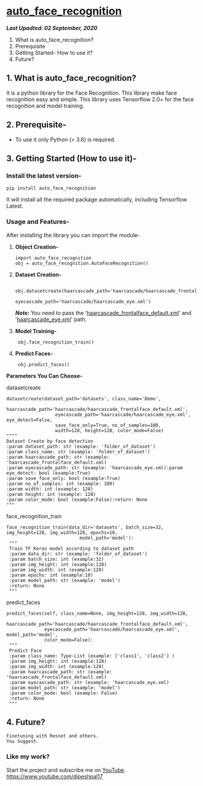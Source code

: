 # [auto_face_recognition](https://github.com/Dipeshpal/auto_face_recognition)

***Last Upadted: 02 September, 2020***

1. What is auto_face_recognition?
 2. Prerequisite
 3. Getting Started- How to use it?
 4. Future?

## 1. What is auto_face_recognition?
It is a python library for the Face Recognition. This library make face recognition easy and simple. This library uses Tensorflow 2.0+ for the face recognition and model training.

## 2. Prerequisite-

* To use it only Python (> 3.6) is required.

## 3. Getting Started (How to use it)-
 
 ### Install the latest version-
 `pip install auto_face_recognition`

It will install all the required package automatically, including Tensorflow Latest.


### Usage and Features-

After installing the library you can import the module-

1. **Object Creation-**
	```
	import auto_face_recognition
	obj = auto_face_recognition.AutoFaceRecognition()
	```
2. **Dataset Creation-**
 

	    obj.datasetcreate(haarcascade_path='haarcascade/haarcascade_frontalface_default.xml',  
	    	    	                  eyecascade_path='haarcascade/haarcascade_eye.xml') 
                  
	***Note:*** You need to pass the '[haarcascade_frontalface_default.xml](https://github.com/opencv/opencv/blob/master/data/haarcascades/haarcascade_frontalface_default.xml)' and '[haarcascade_eye.xml](https://github.com/opencv/opencv/blob/master/data/haarcascades/haarcascade_eye.xml)' path.

3. **Model Training-**

		obj.face_recognition_train()		

4. **Predict Faces-**

	    obj.predict_faces()

**Parameters You Can Choose-**

datasetcreate

    datasetcreate(dataset_path='datasets', class_name='Demo',  
                      haarcascade_path='haarcascade/haarcascade_frontalface_default.xml',  
                      eyecascade_path='haarcascade/haarcascade_eye.xml', eye_detect=False,  
                      save_face_only=True, no_of_samples=100,  
                      width=128, height=128, color_mode=False)
    """"                  
	Dataset Create by face detection  
	:param dataset_path: str (example: 'folder_of_dataset')
	:param class_name: str (example: 'folder_of_dataset')
	:param haarcascade_path: str (example: 'haarcascade_frontalface_default.xml)
	:param eyecascade_path: str (example: 'haarcascade_eye.xml):param eye_detect: bool (example:True)
	:param save_face_only: bool (example:True)
	:param no_of_samples: int (example: 100)
	:param width: int (example: 128)
	:param height: int (example: 128)
	:param color_mode: bool (example:False):return: None
	"""  
face_recognition_train

    face_recognition_train(data_dir='datasets', batch_size=32, img_height=128, img_width=128, epochs=10,  
                               model_path='model'):  
     """  
     Train TF Keras model according to dataset path  
     :param data_dir: str (example: 'folder_of_dataset')  
     :param batch_size: int (example:32)  
     :param img_height: int (example:128)  
     :param img_width: int (example:128)  
     :param epochs: int (example:10)  
     :param model_path: str (example: 'model')  
     :return: None  
     """
                   
   predict_faces
       
    predict_faces(self, class_name=None, img_height=128, img_width=128,  
                  haarcascade_path='haarcascade/haarcascade_frontalface_default.xml',  
                  eyecascade_path='haarcascade/haarcascade_eye.xml', model_path='model',  
                  color_mode=False):  
	 """  
	 Predict Face  
	 :param class_name: Type-List (example: ['class1', 'class2'] )  
	 :param img_height: int (example:128)  
	 :param img_width: int (example:128)  
	 :param haarcascade_path: str (example: 'haarcascade_frontalface_default.xml)  
	 :param eyecascade_path: str (example: 'haarcascade_eye.xml)  
	 :param model_path: str (example: 'model')  
	 :param color_mode: bool (example: False)  
	 :return: None  
	 """

## 4. Future?

	Finetuning with Resnet and others.
	You Suggest.
	
### Like my work?

Start the project and subscribe me on [YouTube](https://www.youtube.com/dipeshpal17).
https://www.youtube.com/dipeshpal17
